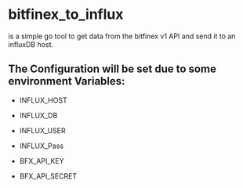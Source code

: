 # bitfinex_to_influx 
is a simple go tool to get data from the bitfinex v1 API and send it to an influxDB host.

## The Configuration will be set due to some environment Variables:
* INFLUX_HOST
* INFLUX_DB
* INFLUX_USER
* INFLUX_Pass

* BFX_API_KEY
* BFX_API_SECRET
